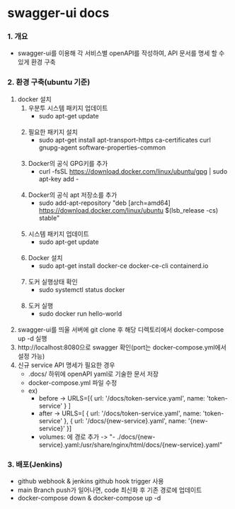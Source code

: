# swagger-ui docs
### 1. 개요
- swagger-ui를 이용해 각 서비스별 openAPI를 작성하여, API 문서를 명세 할 수 있게 환경 구축

### 2. 환경 구축(ubuntu 기준)
1. docker 설치 
   1. 우분투 시스템 패키지 업데이트 
      - sudo apt-get update<br/><br/>
   2. 필요한 패키지 설치
      - sudo apt-get install apt-transport-https ca-certificates curl gnupg-agent software-properties-common<br/><br/>
   3. Docker의 공식 GPG키를 추가
      - curl -fsSL https://download.docker.com/linux/ubuntu/gpg | sudo apt-key add -<br/><br/>
   4. Docker의 공식 apt 저장소를 추가
      - sudo add-apt-repository "deb [arch=amd64] https://download.docker.com/linux/ubuntu $(lsb_release -cs) stable"<br/><br/>
   5. 시스템 패키지 업데이트
      - sudo apt-get update<br/><br/>
   6. Docker 설치
      - sudo apt-get install docker-ce docker-ce-cli containerd.io<br/><br/>
   7. 도커 실행상태 확인
      - sudo systemctl status docker <br/><br/>
   8. 도커 실행
      - sudo docker run hello-world<br/><br/>
2. swagger-ui를 띄울 서버에 git clone 후 해당 디렉토리에서 docker-compose up -d 실행
3. http://localhost:8080으로 swagger 확인(port는 docker-compose.yml에서 설정 가능)
4. 신규 service API 명세가 필요한 경우
   - .docs/ 하위에 openAPI yaml로 기술한 문서 저장
   -  docker-compose.yml 파일 수정
   - ex)       
     - before -> URLS=[{ url: '/docs/token-service.yaml', name: 'token-service' } ]
     - after -> URLS=[
       { url: '/docs/token-service.yaml', name: 'token-service' },
       { url: '/docs/{new-service}.yaml', name: '{new-service}' }]
     - volumes: 에 경로 추가  -> "- ./docs/{new-service}.yaml:/usr/share/nginx/html/docs/{new-service}.yaml"
     
### 3. 배포(Jenkins)
- github webhook & jenkins github hook trigger 사용
- main Branch push가 일어나면, code 최신화 후 기존 경로에 업데이트
- docker-compose down & docker-compose up -d
